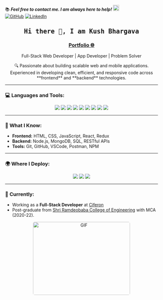 📚 ***Feel free to contact me. I am always here to help!*** <img src="https://media.giphy.com/media/WUlplcMpOCEmTGBtBW/giphy.gif" width="20">  
[![GitHub](https://img.shields.io/github/followers/kush-coder?label=Follow%20Me&style=social)](https://github.com/kush-coder)
[![LinkedIn](https://img.shields.io/badge/LinkedIn-0077B5?style=for-the-badge&logo=linkedin&logoColor=white)](https://www.linkedin.com/in/kush-bhargava-071901195)

<h2 align='center'><samp><strong>Hi there 👋, I am Kush Bhargava</strong></samp></h2>
<h3 align='center'><strong><a href="https://bhargavakush111.wixsite.com" target="_blank">Portfolio 🌐</a></strong></h3>  
<p align='center'>Full-Stack Web Developer | App Developer | Problem Solver</p>  

<p align='center'>
🔍 Passionate about building scalable web and mobile applications. Experienced in developing clean, efficient, and responsive code across **frontend** and **backend** technologies.
</p>

---

### 💻 **Languages and Tools:**
<p align='center'>
<img src="https://img.shields.io/badge/-Git-000000?style=flat&logo=git&logoColor=F05032" />
<img src="https://img.shields.io/badge/-GitHub-000000?style=flat&logo=github&logoColor=000000" />
<img src="https://img.shields.io/badge/-VSCode-000000?style=flat&logo=visual-studio-code&labelColor=007ACC" />
<img src="https://img.shields.io/badge/-HTML5-000000?style=flat&logo=html5&logoColor=ffffff&labelColor=E34F26" />
<img src="https://img.shields.io/badge/-CSS3-000000?style=flat&logo=css3&logoColor=ffffff&labelColor=1572B6" />
<img src="https://img.shields.io/badge/-JavaScript-000000?style=flat&logo=javascript" />
<img src="https://img.shields.io/badge/-Node.js-000000?style=flat&logo=node.js&labelColor=339933" />
<img src="https://img.shields.io/badge/-React-000000?style=flat&logo=react&logoColor=61DAFB" />
<img src="https://img.shields.io/badge/-MongoDB-000000?style=flat&logo=mongodb&labelColor=ffffff" />
</p>

---

### 🧐 **What I Know:**
- **Frontend:** HTML, CSS, JavaScript, React, Redux
- **Backend:** Node.js, MongoDB, SQL, RESTful APIs
- **Tools:** Git, GitHub, VSCode, Postman, NPM

---

### 🌍 **Where I Deploy:**
<p align='center'>
<img src="https://img.shields.io/badge/-Github%20Pages-000000?style=flat&logo=github-pages" />
<img src="https://img.shields.io/badge/-Heroku-000000?style=flat&logo=heroku&labelColor=430098" />
<img src="https://img.shields.io/badge/-Netlify-000000?style=flat&logo=netlify&labelColor=000000" />
</p>

---

### 🚀 **Currently:**
- Working as a **Full-Stack Developer** at [Ciferon](https://ciferon.com/)
- Post-graduate from [Shri Ramdeobaba College of Engineering](https://www.rknec.edu/) with MCA (2020-22).

<p align='center'>
<img style="border-radius: 5px; margin: 0 0 5px 0;" alt="GIF" width="320px" height="240px" src="https://miro.medium.com/max/875/1*Urc28sbnORGOW5oyohQ06g.gif" />
</p>
